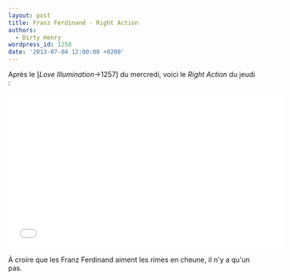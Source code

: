 ```yaml
---
layout: post
title: Franz Ferdinand - Right Action
authors:
  - Dirty Henry
wordpress_id: 1258
date: '2013-07-04 12:00:00 +0200'
---
```

Après le [*Love Illumination*->1257] du mercredi, voici le *Right Action* du jeudi : 

<iframe width="560" height="315" src="//www.youtube.com/embed/qZa-FHRmoGg" frameborder="0" allowfullscreen></iframe>

À croire que les Franz Ferdinand aiment les rimes en cheune, il n'y a qu'un pas.
